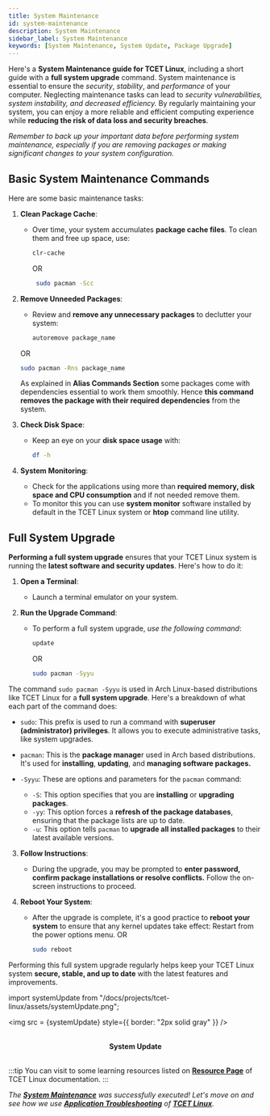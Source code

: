 ```yaml
---
title: System Maintenance
id: system-maintenance
description: System Maintenance 
sidebar_label: System Maintenance
keywords: [System Maintenance, System Update, Package Upgrade]
---
```


Here's a **System Maintenance guide for TCET Linux**, including a short guide with a **full system upgrade** command. System maintenance is essential to ensure the *security*, *stability*, and *performance* of your computer. Neglecting maintenance tasks can lead to *security vulnerabilities, system instability, and decreased efficiency.* By regularly maintaining your system, you can enjoy a more reliable and efficient computing experience while **reducing the risk of data loss and security breaches**.


*Remember to back up your important data before performing system maintenance, especially if you are removing packages or making significant changes to your system configuration.*

## Basic System Maintenance Commands

Here are some basic maintenance tasks:

1. **Clean Package Cache**:
   - Over time, your system accumulates **package cache files**. To clean them and free up space, use:
     ```bash
     clr-cache
     ```
     OR
     ```bash
      sudo pacman -Scc
     ```

2. **Remove Unneeded Packages**:
   - Review and **remove any unnecessary packages** to declutter your system:
     ```bash
     autoremove package_name
     ```
    OR
     ```bash
     sudo pacman -Rns package_name
     ```
     As explained in **Alias Commands Section** some packages come with dependencies essential to work them smoothly. Hence **this command removes the package with their required dependencies** from the system. 

3. **Check Disk Space**:
   - Keep an eye on your **disk space usage** with:
     ```bash
     df -h
     ```

4. **System Monitoring**:
   - Check for the applications using more than **required memory, disk space and CPU consumption** and if not needed remove them.
   - To monitor this you can use **system monitor** software installed by default in the TCET Linux system or **htop** command line utility.

## Full System Upgrade

**Performing a full system upgrade** ensures that your TCET Linux system is running the **latest software and security updates**. Here's how to do it:

1. **Open a Terminal**:
   - Launch a terminal emulator on your system.

2. **Run the Upgrade Command**:
   - To perform a full system upgrade, *use the following command*:
     ```bash
     update
     ```
     OR
     ```bash
     sudo pacman -Syyu
     ```
   
The command `sudo pacman -Syyu` is used in Arch Linux-based distributions like TCET Linux for a **full system upgrade**. Here's a breakdown of what each part of the command does:

- `sudo`: This prefix is used to run a command with **superuser (administrator) privileges**. It allows you to execute administrative tasks, like system upgrades.

- `pacman`: This is the **package manage**r used in Arch based distributions. It's used for **installing**, **updating**, and **managing software packages.**

- `-Syyu`: These are options and parameters for the `pacman` command:

  - `-S`: This option specifies that you are **installing** or **upgrading packages**.
  - `-yy`: This option forces a **refresh of the package databases**, ensuring that the package lists are up to date.
  - `-u`: This option tells `pacman` to **upgrade all installed packages** to their latest available versions.


3. **Follow Instructions**:
   - During the upgrade, you may be prompted to **enter password, confirm package installations or resolve conflicts.** Follow the on-screen instructions to proceed.

4. **Reboot Your System**:
   - After the upgrade is complete, it's a good practice to **reboot your system** to ensure that any kernel updates take effect:
     Restart from the power options menu.
     OR
     ```bash
     sudo reboot
     ```

Performing this full system upgrade regularly helps keep your TCET Linux system **secure, stable, and up to date** with the latest features and improvements.


import systemUpdate from "/docs/projects/tcet-linux/assets/systemUpdate.png";

<img src = {systemUpdate} style={{ border: "2px solid gray" }} />

<br />
<center><b><figcaption>System Update</figcaption></b></center>
<br />


:::tip
You can visit to some learning resources listed on **[Resource Page](/docs/projects/tcet-linux/resources.md)** of TCET Linux documentation.
:::
<br />

_The [**System Maintenance**](system-maintenance) was successfully executed! Let's move on and see how we use [**Application Troubleshooting**](troubleshoot-app/troubleshoot-application) of **[TCET Linux](https://linux.tcetmumbai.in/)**._